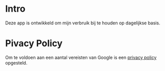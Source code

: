 #  Intro

Deze app is ontwikkeld om mijn verbruik bij te houden op dagelijkse basis. 

# Pivacy Policy

Om te voldoen aan een aantal vereisten van Google is een [privacy policy](./privacypolicy.html) opgesteld.


